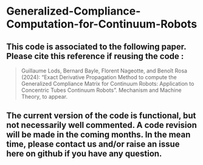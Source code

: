 # Generalized-Compliance-Computation-for-Continuum-Robots

## This code is associated to the following paper. Please cite this reference if reusing the code :

> Guillaume Lods, Bernard Bayle, Florent Nageotte, and Benoît Rosa (2024): “Exact Derivative Propagation Method to compute the Generalized Compliance Matrix for Continuum Robots: Application to Concentric Tubes Continuum Robots”. Mechanism and Machine Theory, to appear.

## The current version of the code is functional, but not necessarily well commented. A code revision will be made in the coming months. In the mean time, please contact us and/or raise an issue here on github if you have any question. 
